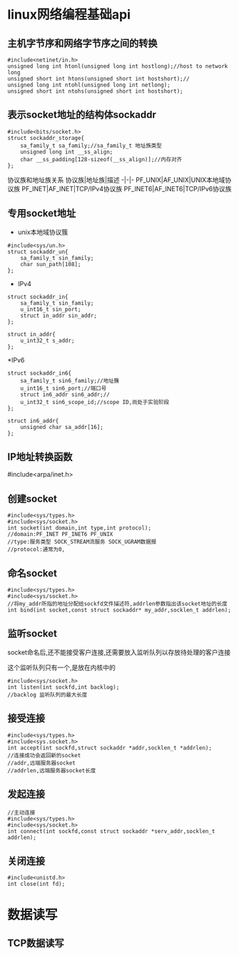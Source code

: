 # linux网络编程基础api
## 主机字节序和网络字节序之间的转换
```
#include<netinet/in.h>
unsigned long int htonl(unsigned long int hostlong);//host to network long
unsigned short int htons(unsigned short int hostshort);//
unsigned long int ntohl(unsigned long int netlong);
unsigned short int ntohs(unsigned short int hostshort);
```

## 表示socket地址的结构体sockaddr
```
#include<bits/socket.h>
struct sockaddr_storage{
    sa_family_t sa_family;//sa_family_t 地址族类型
    unsigned long int __ss_align;
    char __ss_padding[128-sizeof(__ss_align)];//内存对齐
};
```
协议族和地址族关系
协议族|地址族|描述
-|-|-
PF_UNIX|AF_UNIX|UNIX本地域协议族
PF_INET|AF_INET|TCP/IPv4协议族
PF_INET6|AF_INET6|TCP/IPv6协议族

## 专用socket地址
* unix本地域协议簇
```
#include<sys/un.h>
struct sockaddr_un{
    sa_family_t sin_family;
    char sun_path[108];
};
```

* IPv4
```
struct sockaddr_in{
    sa_family_t sin_family;
    u_int16_t sin_port;
    struct in_addr sin_addr;
};

struct in_addr{
    u_int32_t s_addr;
};
```


*IPv6
```
struct sockaddr_in6{
    sa_family_t sin6_family;//地址簇
    u_int16_t sin6_port;//端口号
    struct in6_addr sin6_addr;//
    u_int32_t sin6_scope_id;//scope ID,尚处于实验阶段
};

struct in6_addr{
    unsigned char sa_addr[16];
};
```

## IP地址转换函数
#include<arpa/inet.h>

## 创建socket
```
#include<sys/types.h>
#include<sys/socket.h>
int socket(int domain,int type,int protocol);
//domain:PF_INET PF_INET6 PF_UNIX
//type:服务类型 SOCK_STREAM流服务 SOCK_UGRAM数据报
//protocol:通常为0,
```

## 命名socket
```
#include<sys/types.h>
#include<sys/socket.h>
//将my_addr所指的地址分配给sockfd文件描述符,addrlen参数指出该socket地址的长度
int bind(int socket,const struct sockaddr* my_addr,socklen_t addrlen);
```

## 监听socket
socket命名后,还不能接受客户连接,还需要放入监听队列以存放待处理的客户连接

这个监听队列只有一个,是放在内核中的
```
#include<sys/socket.h>
int listen(int sockfd,int backlog);
//backlog 监听队列的最大长度
```

## 接受连接
```
#include<sys/types.h>
#include<sys.socket.h>
int accept(int sockfd,struct sockaddr *addr,socklen_t *addrlen);
//连接成功会返回新的socket
//addr,远端服务器socket
//addrlen,远端服务器socket长度
```

## 发起连接
```
//主动连接
#include<sys/types.h>
#include<sys/socket.h>
int connect(int sockfd,const struct sockaddr *serv_addr,socklen_t addrlen);
```

## 关闭连接
```
#include<unistd.h>
int close(int fd);
```

# 数据读写
## TCP数据读写
